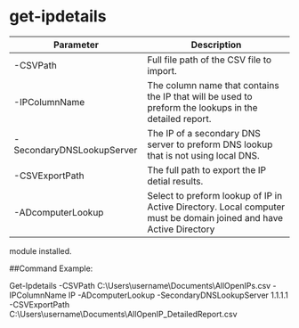 # get-ipdetails

|Parameter                  |Description                                                                                                                 
|---------------------------|--------------------------------------------------------------------------------------------------------------------|
|-CSVPath                   |Full file path of the CSV file to import.
|-IPColumnName              |The column name that contains the IP that will be used to preform the lookups in the detailed report.
|-SecondaryDNSLookupServer  |The IP of a secondary DNS server to preform DNS lookup that is not using local DNS.
|-CSVExportPath             |The full path to export the IP detial results.
|-ADcomputerLookup          |Select to preform lookup of IP in Active Directory. Local computer must be domain joined and have Active Directory 
module installed.

##Command Example:

Get-Ipdetails -CSVPath C:\Users\username\Documents\AllOpenIPs.csv -IPColumnName IP -ADcomputerLookup -SecondaryDNSLookupServer 1.1.1.1  -CSVExportPath C:\Users\username\Documents\AllOpenIP_DetailedReport.csv